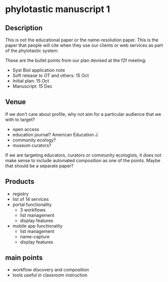 # phylotastic manuscript 1

## Description 

This is not the educational paper or the name-resolution paper.  This is the paper that people will cite when they use our clients or web services as part of the phylotastic system.  

These are the bullet points from our plan devised at the f2f meeting:
* Syst Biol application note
* Soft release to OT and others: 15 Oct
* Initial plan: 15 Oct
* Manuscript: 15 Dec

## Venue

If we don't care about profile, why not aim for a particular audience that we with to target?
* open access
* education journal?  American Education J. 
* community ecology?  
* museum curators? 

If we are targeting educators, curators or community ecologists, it does not make sense to include automated composition as one of the points.  Maybe that should be a separate paper?  


## Products

* registry 
* list of 14 services
* portal functionality
   * 3 workflows 
   * list management
   * display features 
* mobile app functionality 
   * list management
   * name-capture
   * display features 

## main points  

* workflow discovery and composition 
* tools useful in classroom instruction 

